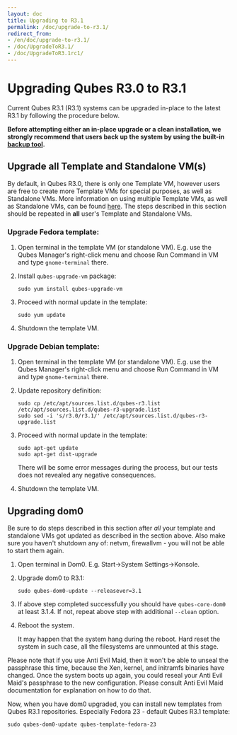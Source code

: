 ```yaml
---
layout: doc
title: Upgrading to R3.1
permalink: /doc/upgrade-to-r3.1/
redirect_from:
- /en/doc/upgrade-to-r3.1/
- /doc/UpgradeToR3.1/
- /doc/UpgradeToR3.1rc1/
---
```


Upgrading Qubes R3.0 to R3.1
======================================

Current Qubes R3.1 (R3.1) systems can be upgraded in-place to the latest R3.1
by following the procedure below.

**Before attempting either an in-place upgrade or a clean installation, we
strongly recommend that users back up the system by using the built-in [backup
tool](/doc/backup-restore/).**

Upgrade all Template and Standalone VM(s)
-----------------------------------------

By default, in Qubes R3.0, there is only one Template VM, however users are
free to create more Template VMs for special purposes, as well as Standalone
VMs. More information on using multiple Template VMs, as well as Standalone
VMs, can be found [here](/doc/software-update-vm/). The steps described in this
section should be repeated in **all** user's Template and Standalone VMs.

### Upgrade Fedora template:

1.  Open terminal in the template VM (or standalone VM). E.g. use the Qubes
Manager's right-click menu and choose Run Command in VM and type
`gnome-terminal` there.
2.  Install `qubes-upgrade-vm` package:

        sudo yum install qubes-upgrade-vm

3.  Proceed with normal update in the template:

        sudo yum update

4.  Shutdown the template VM.

### Upgrade Debian template:

1.  Open terminal in the template VM (or standalone VM). E.g. use the Qubes
Manager's right-click menu and choose Run Command in VM and type
`gnome-terminal` there.
2.  Update repository definition:

        sudo cp /etc/apt/sources.list.d/qubes-r3.list /etc/apt/sources.list.d/qubes-r3-upgrade.list
        sudo sed -i 's/r3.0/r3.1/' /etc/apt/sources.list.d/qubes-r3-upgrade.list

3.  Proceed with normal update in the template:

        sudo apt-get update
        sudo apt-get dist-upgrade

    There will be some error messages during the process, but our tests does
    not revealed any negative consequences.

4.  Shutdown the template VM.

Upgrading dom0
--------------

Be sure to do steps described in this section after *all* your template and
standalone VMs got updated as described in the section above. Also make sure
you haven't shutdown any of: netvm, firewallvm - you will not be able to start
them again.

1.  Open terminal in Dom0. E.g. Start-\>System Settings-\>Konsole.
2.  Upgrade dom0 to R3.1:

        sudo qubes-dom0-update --releasever=3.1

3.  If above step completed successfully you should have `qubes-core-dom0` at
least 3.1.4. If not, repeat above step with additional `--clean` option.

4.  Reboot the system.
    
    It may happen that the system hang during the reboot. Hard reset the system
    in such case, all the filesystems are unmounted at this stage.

Please note that if you use Anti Evil Maid, then it won't be able to unseal the
passphrase this time, because the Xen, kernel, and initramfs binaries have
changed. Once the system boots up again, you could reseal your Anti Evil Maid's
passphrase to the new configuration. Please consult Anti Evil Maid
documentation for explanation on how to do that.

Now, when you have dom0 upgraded, you can install new templates from Qubes R3.1
repositories. Especially Fedora 23 - default Qubes R3.1 template:

    sudo qubes-dom0-update qubes-template-fedora-23

